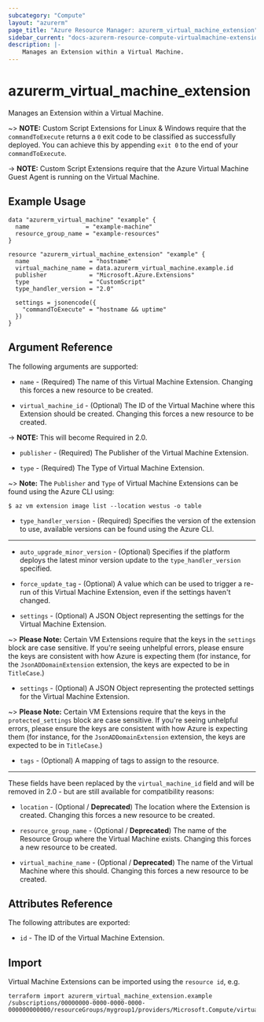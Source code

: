```yaml
---
subcategory: "Compute"
layout: "azurerm"
page_title: "Azure Resource Manager: azurerm_virtual_machine_extension"
sidebar_current: "docs-azurerm-resource-compute-virtualmachine-extension"
description: |-
    Manages an Extension within a Virtual Machine.
---
```


# azurerm_virtual_machine_extension

Manages an Extension within a Virtual Machine.

~> **NOTE:** Custom Script Extensions for Linux & Windows require that the `commandToExecute` returns a `0` exit code to be classified as successfully deployed. You can achieve this by appending `exit 0` to the end of your `commandToExecute`.

-> **NOTE:** Custom Script Extensions require that the Azure Virtual Machine Guest Agent is running on the Virtual Machine.

## Example Usage

```hcl
data "azurerm_virtual_machine" "example" {
  name                = "example-machine"
  resource_group_name = "example-resources"
}

resource "azurerm_virtual_machine_extension" "example" {
  name                 = "hostname"
  virtual_machine_name = data.azurerm_virtual_machine.example.id
  publisher            = "Microsoft.Azure.Extensions"
  type                 = "CustomScript"
  type_handler_version = "2.0"

  settings = jsonencode({
    "commandToExecute" = "hostname && uptime"
  })
}
```

## Argument Reference

The following arguments are supported:

* `name` - (Required) The name of this Virtual Machine Extension. Changing this forces a new resource to be created.
    
* `virtual_machine_id` - (Optional) The ID of the Virtual Machine where this Extension should be created. Changing this forces a new resource to be created.

-> **NOTE:** This will become Required in 2.0.

* `publisher` - (Required) The Publisher of the Virtual Machine Extension.

* `type` - (Required) The Type of Virtual Machine Extension.

~> **Note:** The `Publisher` and `Type` of Virtual Machine Extensions can be found using the Azure CLI using:

```shell
$ az vm extension image list --location westus -o table
```

* `type_handler_version` - (Required) Specifies the version of the extension to use, available versions can be found using the Azure CLI.

---

* `auto_upgrade_minor_version` - (Optional) Specifies if the platform deploys the latest minor version update to the `type_handler_version` specified.

* `force_update_tag` - (Optional) A value which can be used to trigger a re-run of this Virtual Machine Extension, even if the settings haven't changed.

* `settings` - (Optional) A JSON Object representing the settings for the Virtual Machine Extension.

~> **Please Note:** Certain VM Extensions require that the keys in the `settings` block are case sensitive. If you're seeing unhelpful errors, please ensure the keys are consistent with how Azure is expecting them (for instance, for the `JsonADDomainExtension` extension, the keys are expected to be in `TitleCase`.)

* `settings` - (Optional) A JSON Object representing the protected settings for the Virtual Machine Extension.

~> **Please Note:** Certain VM Extensions require that the keys in the `protected_settings` block are case sensitive. If you're seeing unhelpful errors, please ensure the keys are consistent with how Azure is expecting them (for instance, for the `JsonADDomainExtension` extension, the keys are expected to be in `TitleCase`.)

* `tags` - (Optional) A mapping of tags to assign to the resource.

---

These fields have been replaced by the `virtual_machine_id` field and will be removed in 2.0 - but are still available for compatibility reasons:

* `location` - (Optional / **Deprecated**) The location where the Extension is created. Changing this forces a new resource to be created.

* `resource_group_name` - (Optional / **Deprecated**) The name of the Resource Group where the Virtual Machine exists. Changing this forces a new resource to be created.

* `virtual_machine_name` - (Optional / **Deprecated**) The name of the Virtual Machine where this should. Changing this forces a new resource to be created.

## Attributes Reference

The following attributes are exported:

* `id` - The ID of the Virtual Machine Extension.

## Import

Virtual Machine Extensions can be imported using the `resource id`, e.g.

```shell
terraform import azurerm_virtual_machine_extension.example /subscriptions/00000000-0000-0000-0000-000000000000/resourceGroups/mygroup1/providers/Microsoft.Compute/virtualMachines/myVM/extensions/hostname
```
